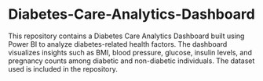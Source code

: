 # Diabetes-Care-Analytics-Dashboard
This repository contains a Diabetes Care Analytics Dashboard built using Power BI to analyze diabetes-related health factors. The dashboard visualizes insights such as BMI, blood pressure, glucose, insulin levels, and pregnancy counts among diabetic and non-diabetic individuals. The dataset used is included in the repository.

